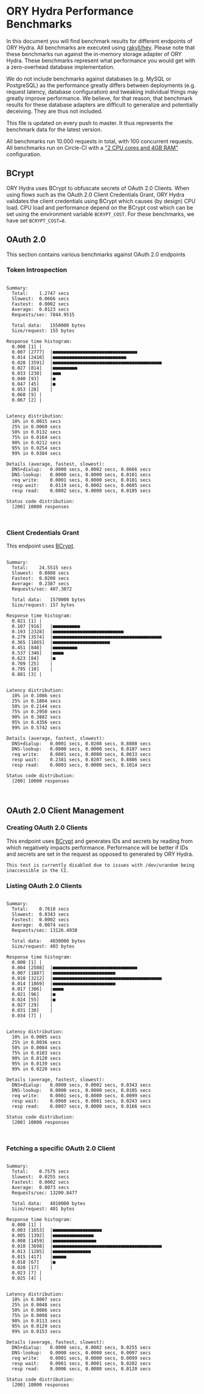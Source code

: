 # ORY Hydra Performance Benchmarks

In this document you will find benchmark results for different endpoints of ORY Hydra. All benchmarks are executed
using [rakyll/hey](https://github.com/rakyll/hey). Please note that these benchmarks run against the in-memory storage
adapter of ORY Hydra. These benchmarks represent what performance you would get with a zero-overhead database implementation.

We do not include benchmarks against databases (e.g. MySQL or PostgreSQL) as the performance greatly differs between
deployments (e.g. request latency, database configuration) and tweaking individual things may greatly improve performance.
We believe, for that reason, that benchmark results for these database adapters are difficult to generalize and potentially
deceiving. They are thus not included.

This file is updated on every push to master. It thus represents the benchmark data for the latest version.

All benchmarks run 10.000 requests in total, with 100 concurrent requests. All benchmarks run on Circle-CI with a
["2 CPU cores and 4GB RAM"](https://support.circleci.com/hc/en-us/articles/360000489307-Why-do-my-tests-take-longer-to-run-on-CircleCI-than-locally-)
configuration.

## BCrypt

ORY Hydra uses BCrypt to obfuscate secrets of OAuth 2.0 Clients. When using flows such as the OAuth 2.0 Client Credentials
Grant, ORY Hydra validates the client credentials using BCrypt which causes (by design) CPU load. CPU load and performance
depend on the BCrypt cost which can be set using the environment variable `BCRYPT_COST`. For these benchmarks,
we have set `BCRYPT_COST=8`.

## OAuth 2.0

This section contains various benchmarks against OAuth 2.0 endpoints

### Token Introspection

```

Summary:
  Total:	1.2747 secs
  Slowest:	0.0666 secs
  Fastest:	0.0002 secs
  Average:	0.0123 secs
  Requests/sec:	7844.9515
  
  Total data:	1550000 bytes
  Size/request:	155 bytes

Response time histogram:
  0.000 [1]	|
  0.007 [2777]	|■■■■■■■■■■■■■■■■■■■■■■■■■■■■■■■
  0.014 [2410]	|■■■■■■■■■■■■■■■■■■■■■■■■■■■
  0.020 [3591]	|■■■■■■■■■■■■■■■■■■■■■■■■■■■■■■■■■■■■■■■■
  0.027 [814]	|■■■■■■■■■
  0.033 [230]	|■■■
  0.040 [93]	|■
  0.047 [45]	|■
  0.053 [28]	|
  0.060 [9]	|
  0.067 [2]	|


Latency distribution:
  10% in 0.0015 secs
  25% in 0.0060 secs
  50% in 0.0132 secs
  75% in 0.0164 secs
  90% in 0.0212 secs
  95% in 0.0254 secs
  99% in 0.0384 secs

Details (average, fastest, slowest):
  DNS+dialup:	0.0000 secs, 0.0002 secs, 0.0666 secs
  DNS-lookup:	0.0000 secs, 0.0000 secs, 0.0101 secs
  req write:	0.0001 secs, 0.0000 secs, 0.0101 secs
  resp wait:	0.0119 secs, 0.0002 secs, 0.0605 secs
  resp read:	0.0002 secs, 0.0000 secs, 0.0105 secs

Status code distribution:
  [200]	10000 responses



```

### Client Credentials Grant

This endpoint uses [BCrypt](#bcrypt).

```

Summary:
  Total:	24.5515 secs
  Slowest:	0.8808 secs
  Fastest:	0.0208 secs
  Average:	0.2387 secs
  Requests/sec:	407.3072
  
  Total data:	1570000 bytes
  Size/request:	157 bytes

Response time histogram:
  0.021 [1]	|
  0.107 [916]	|■■■■■■■■■■
  0.193 [2328]	|■■■■■■■■■■■■■■■■■■■■■■■■■■
  0.279 [3574]	|■■■■■■■■■■■■■■■■■■■■■■■■■■■■■■■■■■■■■■■■
  0.365 [1865]	|■■■■■■■■■■■■■■■■■■■■■
  0.451 [848]	|■■■■■■■■■
  0.537 [346]	|■■■■
  0.623 [84]	|■
  0.709 [25]	|
  0.795 [10]	|
  0.881 [3]	|


Latency distribution:
  10% in 0.1086 secs
  25% in 0.1804 secs
  50% in 0.2144 secs
  75% in 0.2950 secs
  90% in 0.3882 secs
  95% in 0.4356 secs
  99% in 0.5742 secs

Details (average, fastest, slowest):
  DNS+dialup:	0.0001 secs, 0.0208 secs, 0.8808 secs
  DNS-lookup:	0.0000 secs, 0.0000 secs, 0.0107 secs
  req write:	0.0001 secs, 0.0000 secs, 0.0633 secs
  resp wait:	0.2381 secs, 0.0207 secs, 0.8806 secs
  resp read:	0.0003 secs, 0.0000 secs, 0.1014 secs

Status code distribution:
  [200]	10000 responses



```

## OAuth 2.0 Client Management

### Creating OAuth 2.0 Clients

This endpoint uses [BCrypt](#bcrypt) and generates IDs and secrets by reading from  which negatively impacts
performance. Performance will be better if IDs and secrets are set in the request as opposed to generated by ORY Hydra.

```
This test is currently disabled due to issues with /dev/urandom being inaccessible in the CI.
```

### Listing OAuth 2.0 Clients

```

Summary:
  Total:	0.7618 secs
  Slowest:	0.0343 secs
  Fastest:	0.0002 secs
  Average:	0.0074 secs
  Requests/sec:	13126.4938
  
  Total data:	4030000 bytes
  Size/request:	403 bytes

Response time histogram:
  0.000 [1]	|
  0.004 [2508]	|■■■■■■■■■■■■■■■■■■■■■■■■■■■■■■■
  0.007 [1887]	|■■■■■■■■■■■■■■■■■■■■■■■
  0.010 [3212]	|■■■■■■■■■■■■■■■■■■■■■■■■■■■■■■■■■■■■■■■■
  0.014 [1869]	|■■■■■■■■■■■■■■■■■■■■■■■
  0.017 [306]	|■■■■
  0.021 [96]	|■
  0.024 [55]	|■
  0.027 [29]	|
  0.031 [30]	|
  0.034 [7]	|


Latency distribution:
  10% in 0.0005 secs
  25% in 0.0036 secs
  50% in 0.0084 secs
  75% in 0.0103 secs
  90% in 0.0120 secs
  95% in 0.0139 secs
  99% in 0.0220 secs

Details (average, fastest, slowest):
  DNS+dialup:	0.0000 secs, 0.0002 secs, 0.0343 secs
  DNS-lookup:	0.0000 secs, 0.0000 secs, 0.0105 secs
  req write:	0.0001 secs, 0.0000 secs, 0.0099 secs
  resp wait:	0.0060 secs, 0.0001 secs, 0.0243 secs
  resp read:	0.0007 secs, 0.0000 secs, 0.0166 secs

Status code distribution:
  [200]	10000 responses



```

### Fetching a specific OAuth 2.0 Client

```

Summary:
  Total:	0.7575 secs
  Slowest:	0.0255 secs
  Fastest:	0.0002 secs
  Average:	0.0073 secs
  Requests/sec:	13200.8477
  
  Total data:	4010000 bytes
  Size/request:	401 bytes

Response time histogram:
  0.000 [1]	|
  0.003 [1653]	|■■■■■■■■■■■■■■■■■■
  0.005 [1392]	|■■■■■■■■■■■■■■■
  0.008 [1459]	|■■■■■■■■■■■■■■■■
  0.010 [3698]	|■■■■■■■■■■■■■■■■■■■■■■■■■■■■■■■■■■■■■■■■
  0.013 [1285]	|■■■■■■■■■■■■■■
  0.015 [417]	|■■■■■
  0.018 [67]	|■
  0.020 [17]	|
  0.023 [7]	|
  0.025 [4]	|


Latency distribution:
  10% in 0.0007 secs
  25% in 0.0048 secs
  50% in 0.0086 secs
  75% in 0.0098 secs
  90% in 0.0113 secs
  95% in 0.0129 secs
  99% in 0.0153 secs

Details (average, fastest, slowest):
  DNS+dialup:	0.0000 secs, 0.0002 secs, 0.0255 secs
  DNS-lookup:	0.0000 secs, 0.0000 secs, 0.0097 secs
  req write:	0.0001 secs, 0.0000 secs, 0.0099 secs
  resp wait:	0.0061 secs, 0.0001 secs, 0.0202 secs
  resp read:	0.0006 secs, 0.0000 secs, 0.0120 secs

Status code distribution:
  [200]	10000 responses



```

